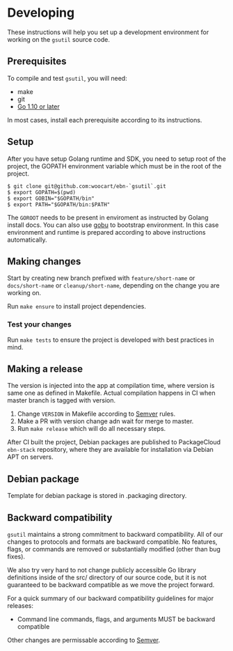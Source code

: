 # Developing

These instructions will help you set up a development environment for working on the `gsutil` source code.

## Prerequisites

To compile and test `gsutil`, you will need:

- make
- git
- [Go 1.10 or later](https://golang.org/doc/install)

In most cases, install each prerequisite according to its instructions.

## Setup

After you have setup Golang runtime and SDK, you need to setup root of the project,
the GOPATH environment variable which must be in the root of the project.

```shell
$ git clone git@github.com:woocart/ebn-`gsutil`.git
$ export GOPATH=$(pwd)
$ export GOBIN="$GOPATH/bin"
$ export PATH="$GOPATH/bin:$PATH"
```

The `GOROOT` needs to be present in enviroment as instructed by Golang install docs.
You can also use [gobu](https://github.com/dz0ny/gobu) to bootstrap environment. In this case
environment and runtime is prepared according to above instructions automatically.

## Making changes

Start by creating new branch prefixed with `feature/short-name` or `docs/short-name` or `cleanup/short-name`, depending on the change you are working on.

Run `make ensure` to install project dependencies.

### Test your changes

Run `make tests` to ensure the project is developed with best practices in mind.

## Making a release

The version is injected into the app at compilation time, where version is same one as defined in Makefile. Actual compilation happens in CI when master branch is tagged with version.

1. Change `VERSION` in Makefile according to [Semver](https://semver.org/) rules.
2. Make a PR with version change adn wait for merge to master.
3. Run `make release` which will do all necessary steps.

After CI built the project, Debian packages are published to PackageCloud `ebn-stack`
repository, where they are available for installation via Debian APT on servers.

## Debian package

Template for debian package is stored in .packaging directory.

## Backward compatibility

`gsutil` maintains a strong commitment to backward compatibility. All of our changes to protocols and formats are backward compatible. No features, flags, or commands are removed or substantially modified (other than bug fixes).

We also try very hard to not change publicly accessible Go library definitions inside of the src/ directory of our source code, but it is not guaranteed to be backward compatible as we move the project forward.

For a quick summary of our backward compatibility guidelines for major releases:

- Command line commands, flags, and arguments MUST be backward compatible

Other changes are permissable according to [Semver](https://semver.org/).